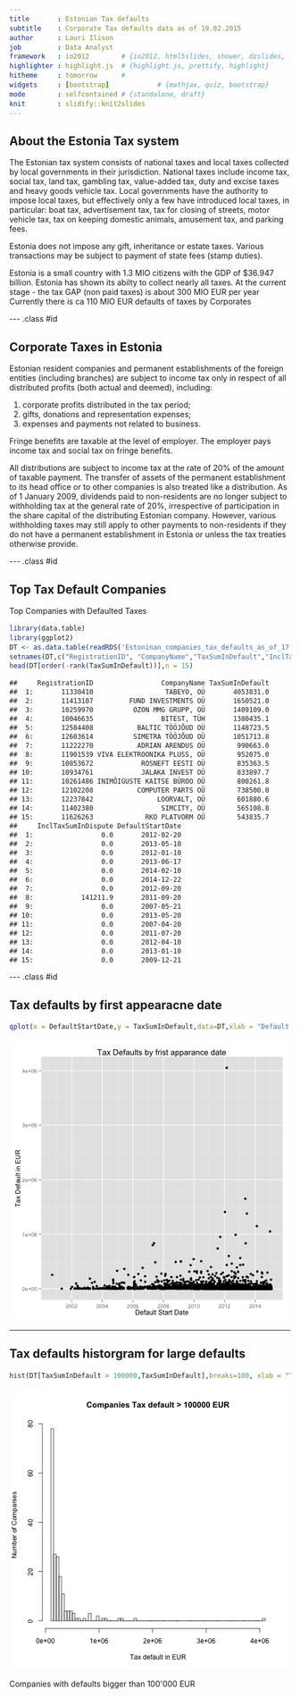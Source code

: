 ```yaml
---
title       : Estonian Tax defaults 
subtitle    : Corporate Tax defaults data as of 19.02.2015
author      : Lauri Ilison
job         : Data Analyst
framework   : io2012        # {io2012, html5slides, shower, dzslides, ...}
highlighter : highlight.js  # {highlight.js, prettify, highlight}
hitheme     : tomorrow      # 
widgets     : [bootstrap]            # {mathjax, quiz, bootstrap}
mode        : selfcontained # {standalone, draft}
knit        : slidify::knit2slides
--- 
```


## About the Estonia Tax system

The Estonian tax system consists of national taxes and local taxes collected by local governments in their jurisdiction. National taxes include income tax, social tax, land tax, gambling tax, value-added tax, duty and excise taxes and heavy goods vehicle tax. Local governments have the authority to impose local taxes, but effectively only a few have introduced local taxes, in particular: boat tax, advertisement tax, tax for closing of streets, motor vehicle tax, tax on keeping domestic animals, amusement tax, and parking fees.

Estonia does not impose any gift, inheritance or estate taxes. Various transactions may be subject to payment of state fees (stamp duties).

Estonia is a small country with 1.3 MIO citizens with the GDP of $36.947 billion.
Estonia has shown its abilty to collect nearly all taxes.
At the current stage - the tax GAP (non paid taxes) is about 300 MIO EUR per year
Currently there is ca 110 MIO EUR defaults of taxes by Corporates

--- .class #id 

## Corporate Taxes in Estonia

Estonian resident companies and permanent establishments of the foreign entities (including branches) are subject to income tax only in respect of all distributed profits (both actual and deemed), including:

1. corporate profits distributed in the tax period;
2. gifts, donations and representation expenses;
3. expenses and payments not related to business.

Fringe benefits are taxable at the level of employer. The employer pays income tax and social tax on fringe benefits.

All distributions are subject to income tax at the rate of 20% of the amount of taxable payment. The transfer of assets of the permanent establishment to its head office or to other companies is also treated like a distribution. As of 1 January 2009, dividends paid to non-residents are no longer subject to withholding tax at the general rate of 20%, irrespective of participation in the share capital of the distributing Estonian company. However, various withholding taxes may still apply to other payments to non-residents if they do not have a permanent establishment in Estonia or unless the tax treaties otherwise provide.

--- .class #id

## Top Tax Default Companies

Top Companies with Defaulted Taxes

```r
library(data.table)
library(ggplot2)
DT <- as.data.table(readRDS('Estoninan_companies_tax_defaults_as_of_17.02.2015.rds'))
setnames(DT,c("RegistrationID", "CompanyName","TaxSumInDefault","InclTaxSumInDispute","DefaultStartDate"))
head(DT[order(-rank(TaxSumInDefault))],n = 15)
```

```
##     RegistrationID                 CompanyName TaxSumInDefault
##  1:       11330410                  TABEYO, OÜ       4053831.0
##  2:       11413107         FUND INVESTMENTS OÜ       1650521.0
##  3:       10259970          OZON MMG GRUPP, OÜ       1409109.0
##  4:       10046635                 BITEST, TÜH       1380435.1
##  5:       12584408           BALTIC TÖÖJÕUD OÜ       1148723.5
##  6:       12603614          SIMETRA TÖÖJÕUD OÜ       1051713.8
##  7:       11222270           ADRIAN ARENDUS OÜ        990663.0
##  8:       11901539 VIVA ELEKTROONIKA PLUSS, OÜ        952075.0
##  9:       10853672            ROSNEFT EESTI OÜ        835363.5
## 10:       10934761            JALAKA INVEST OÜ        833897.7
## 11:       10261486 INIMÕIGUSTE KAITSE BÜROO OÜ        800261.8
## 12:       12102208           COMPUTER PARTS OÜ        738500.0
## 13:       12237842                LOORVALT, OÜ        601880.6
## 14:       11402380                 SIMCITY, OÜ        565108.8
## 15:       11626263             RKO PLATVORM OÜ        543835.7
##     InclTaxSumInDispute DefaultStartDate
##  1:                 0.0       2012-02-20
##  2:                 0.0       2013-05-10
##  3:                 0.0       2012-01-10
##  4:                 0.0       2013-06-17
##  5:                 0.0       2014-02-10
##  6:                 0.0       2014-12-22
##  7:                 0.0       2012-09-20
##  8:            141211.9       2011-09-20
##  9:                 0.0       2007-05-21
## 10:                 0.0       2013-05-20
## 11:                 0.0       2007-04-20
## 12:                 0.0       2011-07-20
## 13:                 0.0       2012-04-10
## 14:                 0.0       2013-01-10
## 15:                 0.0       2009-12-21
```


--- .class #id 
## Tax defaults by first appearacne date

```r
qplot(x = DefaultStartDate,y = TaxSumInDefault,data=DT,xlab = "Default Start Date", ylab = "Tax Default in EUR", main = "Tax Defaults by frist apparance date")
```

![plot of chunk unnamed-chunk-2](assets/fig/unnamed-chunk-2-1.png) 

---
## Tax defaults historgram for large defaults

```r
hist(DT[TaxSumInDefault > 100000,TaxSumInDefault],breaks=100, xlab = "Tax default in EUR", ylab = "Number of Companies", main = "Companies Tax default > 100000 EUR")
```

![plot of chunk unnamed-chunk-3](assets/fig/unnamed-chunk-3-1.png) 

Companies with defaults bigger than 100'000 EUR



